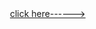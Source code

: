 <html>
      <img src="https://assets.onecompiler.app/42ryuv2wx/42w5qzge2/1000000233.jpg" alt="" />



<html>
            

 <body>
               <a href="https://naitikkhandelwal1.github.io/samriddhi_maam-s_wishes/">click here------></a>





 </body>


</html>
  
</html>
